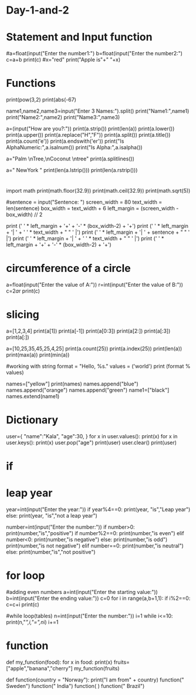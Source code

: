 # Day-1-and-2
# Statement and Input function
#a=float(input("Enter the number1:")
b=float(input("Enter the number2:")
c=a+b
print(c)
#x="red"
print("Apple is"+" "+x)
# Functions
print(pow(3,2)
print(abs(-67)

name1,name2,name3=input("Enter 3 Names:").split()
print("Name1:",name1)
print("Name2:",name2)
print("Name3:",name3)

a=(input("How are you?:"))
print(a.strip())
print(len(a))
print(a.lower())
print(a.upper())
print(a.replace("H","F"))
print(a.split())
print(a.title())
print(a.count('e'))
print(a.endswith('er'))
print("Is AlphaNumeric:",a.isalnum())
print("Is Alpha:",a.isalpha())


a="Palm \nTree,\nCoconut \ntree"
print(a.splitlines())

a="    NewYork    "
print(len(a.lstrip()))
print(len(a.rstrip()))
# 
import math
print(math.floor(32.9))
print(math.ceil(32.9))
print(math.sqrt(5))

#sentence = input("Sentence: ")
screen_width = 80
text_width = len(sentence)
box_width = text_width + 6
left_margin = (screen_width - box_width) // 2

print (' ' * left_margin + '+' + '-' * (box_width-2) + '+')
print (' ' * left_margin + '| ' + ' ' * text_width + "  " ' |')
print (' ' * left_margin + '| ' + sentence  + "  " ' |')
print (' ' * left_margin + '| ' + ' ' * text_width + "  " ' |')
print (' ' * left_margin + '+' + '-' * (box_width-2) + '+')

# circumference of a circle
a=float(input("Enter the value of A:"))
r=int(input("Enter the value of B:"))
c=2*a*r
print(c)

# slicing
a=[1,2,3,4]
print(a[1])
print(a[-1])
print(a[0:3])
print(a[2:])
print(a[:3])
print(a[:])

a=[10,25,35,45,25,4,25]
print(a.count(25))
print(a.index(25))
print(len(a))
print(max(a))
print(min(a))

#working with string
format = "Hello, %s."
values = ('world')
print (format % values)

names=["yellow"]
print(names)
names.append("blue")
names.append("orange")
names.append("green")
name1=["black"]
names.extend(name1)

# Dictionary
user={
    "name":"Kala",
    "age":30,
    }
for x in user.values():
    print(x)
for x in user.keys():
    print(x)
user.pop("age")
print(user)
user.clear()
print(user)    

# if
# leap year
year=int(input("Enter the year:"))
if year%4==0:
    print(year, "is","Leap year")
else:
    print(year, "is","not a leap year")


number=int(input("Enter the number:"))
if number>0:
    print(number,"is","positive")
    if number%2==0:
        print(number,"is even")
    elif number<0:
        print(number,"is negative")
    else:
        print(number,"is odd")
        print(number,"is not negative")
elif number==0:
    print(number,"is neutral")
else:
    print(number,"is","not positive")

# for loop
#adding even numbers
a=int(input("Enter the starting value:"))
b=int(input("Enter the ending value:"))
c=0
for i in range(a,b+1,1):
  if i%2==0:
     c=c+i
print(c)

#while loop(tables)
n=int(input("Enter the number:"))
i=1
while i<=10:
    print(n,"*",i,"=",n*i)
    i+=1
    
# function
def my_function(food):
 for x in food:
    print(x)
fruits=["apple","banana","cherry"]
my_function(fruits)

def function(country = "Norway"):
    print("I am from" + country)
function(" Sweden")
function(" India")
function( )
function(" Brazil")





